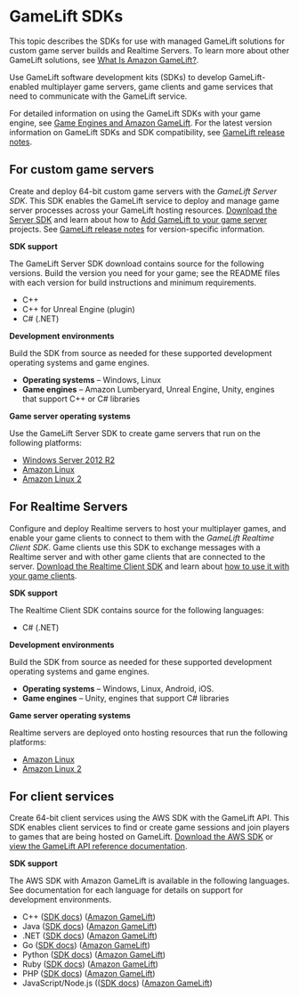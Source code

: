 # GameLift SDKs<a name="gamelift-supported"></a>

This topic describes the SDKs for use with managed GameLift solutions for custom game server builds and Realtime Servers\. To learn more about other GameLift solutions, see [What Is Amazon GameLift?](gamelift-intro.md)\. 

Use GameLift software development kits \(SDKs\) to develop GameLift\-enabled multiplayer game servers, game clients and game services that need to communicate with the GameLift service\. 

For detailed information on using the GameLift SDKs with your game engine, see [Game Engines and Amazon GameLift](integration-engines.md)\. For the latest version information on GameLift SDKs and SDK compatibility, see [GameLift release notes](release-notes.md)\.

## For custom game servers<a name="gamelift-supported-servers"></a>

Create and deploy 64\-bit custom game servers with the *GameLift Server SDK*\. This SDK enables the GameLift service to deploy and manage game server processes across your GameLift hosting resources\. [Download the Server SDK](https://aws.amazon.com/gamelift/getting-started/) and learn about how to [Add GameLift to your game server](gamelift-sdk-server-api.md) projects\. See [GameLift release notes](release-notes.md) for version\-specific information\.

**SDK support**

The GameLift Server SDK download contains source for the following versions\. Build the version you need for your game; see the README files with each version for build instructions and minimum requirements\.
+ C\+\+
+ C\+\+ for Unreal Engine \(plugin\)
+ C\# \(\.NET\) 

**Development environments**

Build the SDK from source as needed for these supported development operating systems and game engines\.
+ **Operating systems** – Windows, Linux
+ **Game engines** – Amazon Lumberyard, Unreal Engine, Unity, engines that support C\+\+ or C\# libraries

**Game server operating systems**

Use the GameLift Server SDK to create game servers that run on the following platforms: 
+ [Windows Server 2012 R2](https://aws.amazon.com/windows/products/ec2/server2012r2/)
+ [Amazon Linux](https://aws.amazon.com/amazon-linux-ami/)
+ [Amazon Linux 2](https://aws.amazon.com/amazon-linux-2/)

## For Realtime Servers<a name="gamelift-supported-realtime"></a>

Configure and deploy Realtime servers to host your multiplayer games, and enable your game clients to connect to them with the *GameLift Realtime Client SDK*\. Game clients use this SDK to exchange messages with a Realtime server and with other game clients that are connected to the server\. [Download the Realtime Client SDK](https://aws.amazon.com/gamelift/getting-started/) and learn about [how to use it with your game clients](realtime-client.md)\. 

**SDK support**

The Realtime Client SDK contains source for the following languages: 
+ C\# \(\.NET\) 

**Development environments**

Build the SDK from source as needed for these supported development operating systems and game engines\.
+ **Operating systems** – Windows, Linux, Android, iOS\.
+ **Game engines** – Unity, engines that support C\# libraries

**Game server operating systems**

Realtime servers are deployed onto hosting resources that run the following platforms: 
+ [Amazon Linux](https://aws.amazon.com/amazon-linux-ami/)
+ [Amazon Linux 2](https://aws.amazon.com/amazon-linux-2/)

## For client services<a name="gamelift-supported-clients"></a>

Create 64\-bit client services using the AWS SDK with the GameLift API\. This SDK enables client services to find or create game sessions and join players to games that are being hosted on GameLift\. [Download the AWS SDK](https://aws.amazon.com/tools/#sdk) or [view the GameLift API reference documentation](https://docs.aws.amazon.com/gamelift/latest/apireference/)\.

**SDK support**

The AWS SDK with Amazon GameLift is available in the following languages\. See documentation for each language for details on support for development environments\.
+ C\+\+ \([SDK docs](https://aws.amazon.com/sdk-for-cpp/)\) \([Amazon GameLift](http://sdk.amazonaws.com/cpp/api/LATEST/namespace_aws_1_1_game_lift.html)\)
+ Java \([SDK docs](https://aws.amazon.com/sdk-for-java/)\) \([Amazon GameLift](https://docs.aws.amazon.com/sdk-for-java/latest/reference/index.html?com/amazonaws/services/gamelift/AmazonGameLift.html)\)
+ \.NET \([SDK docs](https://aws.amazon.com/sdk-for-net/)\) \([Amazon GameLift](https://docs.aws.amazon.com/sdkfornet/v3/apidocs/items/GameLift/NGameLift.html)\)
+ Go \([SDK docs](https://aws.amazon.com/sdk-for-go/)\) \([Amazon GameLift](https://docs.aws.amazon.com/sdk-for-go/api/service/gamelift/)\)
+ Python \([SDK docs](https://aws.amazon.com/sdk-for-python/)\) \([Amazon GameLift](https://boto3.amazonaws.com/v1/documentation/api/latest/reference/services/gamelift.html)\)
+ Ruby \([SDK docs](https://aws.amazon.com/sdk-for-ruby/)\) \([Amazon GameLift](https://docs.aws.amazon.com/sdk-for-ruby/v3/api/Aws/GameLift.html)\)
+ PHP \([SDK docs](https://aws.amazon.com/sdk-for-php/)\) \([Amazon GameLift](https://docs.aws.amazon.com/aws-sdk-php/v3/api/class-Aws.GameLift.GameLiftClient.html)\)
+ JavaScript/Node\.js \(\([SDK docs](https://aws.amazon.com/sdk-for-node-js/)\) \([Amazon GameLift](https://docs.aws.amazon.com/AWSJavaScriptSDK/latest/AWS/GameLift.html)\)